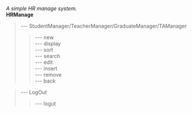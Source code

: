 *A simple HR manage system.*   
**HRManage**    
>--- StudentManager/TeacherManager/GraduateManager/TAManager      
>>	--- new       
>>	--- display   
>>	--- sort      
>>	--- search    
>>	--- edit      
>>	--- insert    
>>	--- remove    
>>	--- back      

>--- LogOut          
>>	--- logut       

